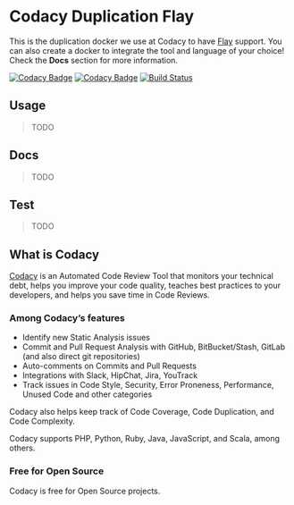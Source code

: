 # Codacy Duplication Flay

This is the duplication docker we use at Codacy to have [Flay](https://github.com/seattlerb/flay) support.
You can also create a docker to integrate the tool and language of your choice!
Check the **Docs** section for more information.

[![Codacy Badge](https://api.codacy.com/project/badge/Grade/85242dbf532742889a0b856ee11d022a)](https://www.codacy.com/gh/codacy/codacy-duplication-flay?utm_source=github.com&amp;utm_medium=referral&amp;utm_content=codacy/codacy-duplication-flay&amp;utm_campaign=Badge_Grade)
[![Codacy Badge](https://api.codacy.com/project/badge/Coverage/85242dbf532742889a0b856ee11d022a)](https://www.codacy.com/gh/codacy/codacy-duplication-flay?utm_source=github.com&utm_medium=referral&utm_content=codacy/codacy-duplication-flay&utm_campaign=Badge_Coverage)
[![Build Status](https://circleci.com/gh/codacy/codacy-duplication-flay.svg?style=shield&circle-token=:circle-token)](https://circleci.com/gh/codacy/codacy-duplication-flay)

## Usage

> TODO

## Docs

> TODO

## Test

> TODO

## What is Codacy

[Codacy](https://www.codacy.com/) is an Automated Code Review Tool that monitors your technical debt, helps you improve your code quality, teaches best practices to your developers, and helps you save time in Code Reviews.

### Among Codacy’s features

- Identify new Static Analysis issues
- Commit and Pull Request Analysis with GitHub, BitBucket/Stash, GitLab (and also direct git repositories)
- Auto-comments on Commits and Pull Requests
- Integrations with Slack, HipChat, Jira, YouTrack
- Track issues in Code Style, Security, Error Proneness, Performance, Unused Code and other categories

Codacy also helps keep track of Code Coverage, Code Duplication, and Code Complexity.

Codacy supports PHP, Python, Ruby, Java, JavaScript, and Scala, among others.

### Free for Open Source

Codacy is free for Open Source projects.
